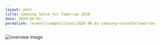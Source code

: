 ```yaml
---
layout: post
title: Samsung Solve for Tomorrow 2020
date: 2020-06-01 
permalink: /events/competitions/2020-06-01-samsung-solvefortomorrow
---
```


![overview image]()
